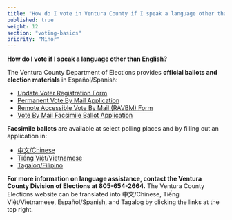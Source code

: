 ```yaml
---
title: "How do I vote in Ventura County if I speak a language other than English?"
published: true
weight: 12
section: "voting-basics"
priority: "Minor"
---
```


**How do I vote if I speak a language other than English?**  

The Ventura County Department of Elections provides **official ballots and election materials** in Español/Spanish: 
- [Update Voter Registration Form](https://recorder.countyofventura.org/wp-content/uploads/2018/04/Voter-Info-Update-Form-2018-SPAN-Fillable.pdf)
- [Permanent Vote By Mail Application](https://recorder.countyofventura.org/wp-content/uploads/2018/03/2018-PVBM-Application-Spanish-Fillable.pdf)
- [Remote Accessible Vote By Mail (RAVBM) Form](https://recorder.countyofventura.org/wp-content/uploads/2020/08/RAVBM-Application-Nov-2020-Final-Spanish-Fillable.pdf) 
- [Vote By Mail Facsimile Ballot Application](https://recorder.countyofventura.org/wp-content/uploads/2018/05/VBM-Facsimile-Ballot-Request-2018_SPAN_FINAL.pdf) 

**Facsimile ballots** are available at select polling places and by filling out an application in: 
- [中文/Chinese](https://recorder.countyofventura.org/wp-content/uploads/2018/05/VBM-Facsimile-Ballot-Request-2018_CHI_FINAL.pdf) 
- [Tiếng Việt/Vietnamese](https://recorder.countyofventura.org/wp-content/uploads/2018/05/VBM-Facsimile-Ballot-Request-2018_VIET_FINAL.pdf)
- [Tagalog/Filipino](https://recorder.countyofventura.org/wp-content/uploads/2018/05/VBM-Facsimile-Ballot-Request-2018_TAG_FINAL.pdf)

**For more information on language assistance, contact the Ventura County Division of Elections at 805-654-2664.** The Ventura County Elections website can be translated into 中文/Chinese, Tiếng Việt/Vietnamese, Español/Spanish, and Tagalog by clicking the links at the top right. 
